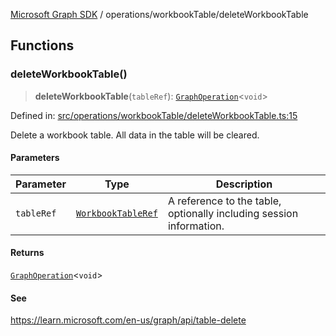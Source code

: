[Microsoft Graph SDK](../../README.md) / operations/workbookTable/deleteWorkbookTable

## Functions

### deleteWorkbookTable()

> **deleteWorkbookTable**(`tableRef`): [`GraphOperation`](../../models/GraphOperation.md#graphoperation)\<`void`\>

Defined in: [src/operations/workbookTable/deleteWorkbookTable.ts:15](https://github.com/Future-Secure-AI/microsoft-graph/blob/main/src/operations/workbookTable/deleteWorkbookTable.ts#L15)

Delete a workbook table. All data in the table will be cleared.

#### Parameters

| Parameter | Type | Description |
| ------ | ------ | ------ |
| `tableRef` | [`WorkbookTableRef`](../../models/WorkbookTableRef.md#workbooktableref) | A reference to the table, optionally including session information. |

#### Returns

[`GraphOperation`](../../models/GraphOperation.md#graphoperation)\<`void`\>

#### See

https://learn.microsoft.com/en-us/graph/api/table-delete
